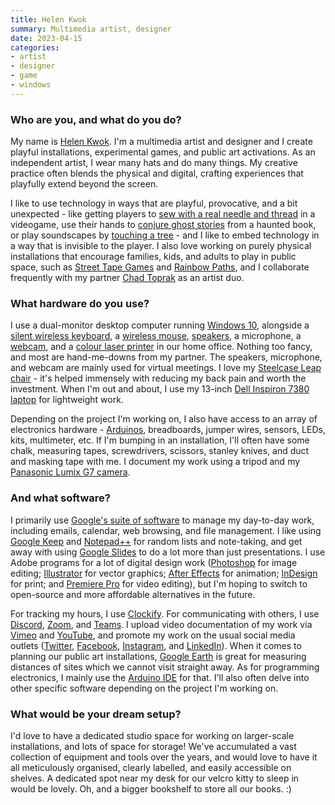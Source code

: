 ```yaml
---
title: Helen Kwok
summary: Multimedia artist, designer
date: 2023-04-15
categories:
- artist
- designer
- game
- windows
---
```


### Who are you, and what do you do?

My name is [Helen Kwok](https://helenkwok.net/ "Helen's website."). I'm a multimedia artist and designer and I create playful installations, experimental games, and public art activations. As an independent artist, I wear many hats and do many things. My creative practice often blends the physical and digital, crafting experiences that playfully extend beyond the screen. 

I like to use technology in ways that are playful, provocative, and a bit unexpected - like getting players to [sew with a real needle and thread](https://helenkwok.net/portfolio/sashiko/ "Helen's sewing game.") in a videogame, use their hands to [conjure ghost stories](https://helenkwok.net/portfolio/one-hundred-ghost-stories/ "Helen's ghost stories game.") from a haunted book, or play soundscapes by [touching a tree](https://helenkwok.net/portfolio/heartree/ "Helen's interactive tree project.") - and I like to embed technology in a way that is invisible to the player. I also love working on purely physical installations that encourage families, kids, and adults to play in public space, such as [Street Tape Games](https://streettape.games/ "A socially-distanced social game.") and [Rainbow Paths](https://rainbowpaths.games/ "A public game of rainbow paths."), and I collaborate frequently with my partner [Chad Toprak](https://twitter.com/mrchad/ "Chad's Twitter account.") as an artist duo.

### What hardware do you use?

I use a dual-monitor desktop computer running [Windows 10][windows-10], alongside a [silent wireless keyboard][mk295], a [wireless mouse][g403], [speakers][z200], a microphone, a [webcam][c270-hd], and a [colour laser printer][mfc-9330cdw] in our home office. Nothing too fancy, and most are hand-me-downs from my partner. The speakers, microphone, and webcam are mainly used for virtual meetings. I love my [Steelcase Leap chair][leap] - it's helped immensely with reducing my back pain and worth the investment. When I'm out and about, I use my 13-inch [Dell Inspiron 7380 laptop][inspiron-7380] for lightweight work. 

Depending on the project I'm working on, I also have access to an array of electronics hardware - [Arduinos][arduino], breadboards, jumper wires, sensors, LEDs, kits, multimeter, etc. If I'm bumping in an installation, I'll often have some chalk, measuring tapes, screwdrivers, scissors, stanley knives, and duct and masking tape with me. I document my work using a tripod and my [Panasonic Lumix G7 camera][lumix-dmc-g7].

### And what software?

I primarily use [Google's suite of software][g-suite] to manage my day-to-day work, including emails, calendar, web browsing, and file management. I like using [Google Keep][google-keep] and [Notepad++][notepad-plusplus] for random lists and note-taking, and get away with using [Google Slides][google-slides] to do a lot more than just presentations. I use Adobe programs for a lot of digital design work ([Photoshop][] for image editing; [Illustrator][] for vector graphics; [After Effects][after-effects] for animation; [InDesign][] for print; and [Premiere Pro][premiere-pro] for video editing), but I'm hoping to switch to open-source and more affordable alternatives in the future. 

For tracking my hours, I use [Clockify][]. For communicating with others, I use [Discord][], [Zoom][zoom.2], and [Teams][]. I upload video documentation of my work via [Vimeo][] and [YouTube][], and promote my work on the usual social media outlets ([Twitter][], [Facebook][], [Instagram][], and [LinkedIn][]). When it comes to planning our public art installations, [Google Earth][google-earth] is great for measuring distances of sites which we cannot visit straight away. As for programming electronics, I mainly use the [Arduino IDE][arduino-ide] for that. I'll also often delve into other specific software depending on the project I'm working on.

### What would be your dream setup?

I'd love to have a dedicated studio space for working on larger-scale installations, and lots of space for storage! We've accumulated a vast collection of equipment and tools over the years, and would love to have it all meticulously organised, clearly labelled, and easily accessible on shelves. A dedicated spot near my desk for our velcro kitty to sleep in would be lovely. Oh, and a bigger bookshelf to store all our books. :)

[after-effects]: https://www.adobe.com/products/aftereffects.html "Motion graphics and video editing software."
[arduino-ide]: http://web.archive.org/web/20230816193740/https://www.arduino.cc/en/software/ "A development environment for Arduino hardware."
[arduino]: https://www.arduino.cc/ "Open-source prototyping hardware."
[c270-hd]: https://www.logitech.com/en-us/product/hd-webcam-c270.html "A webcam."
[clockify]: https://clockify.me/ "A web-based time tracker."
[discord]: https://discord.com/ "A voice and text chat service."
[facebook]: https://www.facebook.com/ "A social networking site."
[g-suite]: https://workspace.google.com/ "A hosted solution for email, calendaring and more."
[g403]: https://www.logitechg.com/en-us/products/gaming-mice/g403-hero-gaming-mouse.910-005630.html "A gaming mouse."
[google-earth]: https://earth.google.com/web/ "Software for modelling a 3D view of our planet."
[google-keep]: https://en.wikipedia.org/wiki/Google_Keep "A note-taking service."
[google-slides]: https://www.google.com/slides/about/ "Web-based presentation software."
[illustrator]: https://www.adobe.com/products/illustrator.html "A vector graphics editor."
[indesign]: https://www.adobe.com/products/indesign.html "A desktop/web publishing application."
[inspiron-7380]: https://en.wikipedia.org/wiki/Dell_Inspiron_laptop_computers#Inspiron_13_7000 "A 13 inch PC laptop."
[instagram]: https://www.instagram.com/ "A photo sharing service."
[leap]: https://www.steelcase.com/products/office-chairs/leap/ "A chair."
[linkedin]: http://web.archive.org/web/20230524165120/https://www.linkedin.com/ "A business-focused social network."
[lumix-dmc-g7]: https://en.wikipedia.org/wiki/Panasonic_Lumix_DMC-G7 "A 16 megapixel mirrorless camera."
[mfc-9330cdw]: https://www.brother.com.au/en/products/all-printers/printers/old/mfc-9330cdw-aus "A multi-function laser printer."
[mk295]: https://www.logitech.com/en-au/products/combos/mk295-keyboard-mouse-combo.920-009814.html "A quiet wireless keyboard."
[notepad-plusplus]: https://notepad-plus-plus.org/ "A free text/code editor for Windows."
[photoshop]: https://www.adobe.com/products/photoshop.html "A bitmap image editor."
[premiere-pro]: https://en.wikipedia.org/wiki/Adobe_Premiere_Pro "A video editing suite."
[teams]: https://www.microsoft.com/en-us/microsoft-teams/group-chat-software "A team collaboration service."
[twitter]: http://web.archive.org/web/20230525035323/https://twitter.com/ "An online micro-blogging platform."
[vimeo]: https://vimeo.com/ "A video sharing service."
[windows-10]: https://en.wikipedia.org/wiki/Windows_10 "An operating system."
[youtube]: https://www.youtube.com/ "A web site for watching 80's TV commercials and bad mashups."
[z200]: http://web.archive.org/web/20230706213228/https://www.logitech.com/en-au/products/speakers/z200-multimedia-stereo-speakers.980-000850.html "A pair of speakers."
[zoom.2]: https://zoom.us "Video conferencing software."
